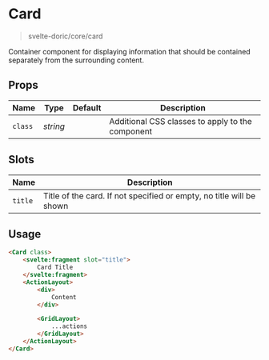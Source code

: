 # Card
> svelte-doric/core/card

Container component for displaying information that should be contained
separately from the surrounding content.

## Props
| Name | Type | Default | Description |
| --- | --- | --- | --- |
| `class` | _string_ | | Additional CSS classes to apply to the component

## Slots
| Name | Description |
| --- | --- |
| `title` | Title of the card. If not specified or empty, no title will be shown

## Usage
```html
<Card class>
    <svelte:fragment slot="title">
        Card Title
    </svelte:fragment>
    <ActionLayout>
        <div>
            Content
        </div>

        <GridLayout>
            ...actions
        </GridLayout>
    </ActionLayout>
</Card>
```
